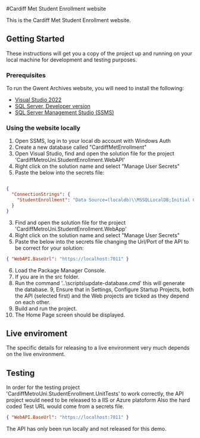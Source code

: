 #Cardiff Met Student Enrollment website

This is the Cardiff Met Student Enrollment website.

## Getting Started

These instructions will get you a copy of the project up and running on your local machine for development and testing purposes. 

### Prerequisites

To run the Gwent Archives website, you will need to install the following: 

- [Visual Studio 2022](https://visualstudio.microsoft.com/)
- [SQL Server, Developer version](https://www.microsoft.com/en-us/sql-server/sql-server-downloads)
- [SQL Server Management Studio (SSMS)](https://docs.microsoft.com/en-us/sql/ssms/download-sql-server-management-studio-ssms?view=sql-server-ver15)


### Using the website locally
1. Open SSMS, log in to your local db account with Windows Auth
2. Create a new database called "CardiffMetEnrollment"
3. Open Visual Studio, find and open the solution file for the project 'CardiffMetroUni.StudentEnrollment.WebAPI'
4. Right click on the solution name and select "Manage User Secrets"
5. Paste the below into the secrets file:
```Json

{
  "ConnectionStrings": {
    "StudentEnrollment": "Data Source=(localdb)\\MSSQLLocalDB;Initial Catalog=CardiffMetroUni.StudentEnrollment;Integrated Security=True;"
  }
}
```

3. Find and open the solution file for the project 'CardiffMetroUni.StudentEnrollment.WebApp'
4. Right click on the solution name and select "Manage User Secrets"
5. Paste the below into the secrets file changing the Url/Port of the API to be correct for your solution:
```Json
{ "WebAPI.BaseUrl": "https://localhost:7011" }
```
6. Load the Package Manager Console.
7. If you are in the src folder.
8. Run the command '..\scripts\update-database.cmd' this will generate the database.
9, Ensure that in Settings, Configure Startup Projects, both the API (selected first) and the Web projects are ticked as they depend on each other.
6. Build and run the project.
7. The Home Page screen should be displayed.


## Live enviroment 

The specific details for releasing to a live environment very much depends on the live environment.

## Testing


In order for the testing project 'CardiffMetroUni.StudentEnrollment.UnitTests' to work correctly, the API project would need to be released to a IIS or Azure platoform
Also the hard coded Test URL would come from a secrets file.

```Json
{ "WebAPI.BaseUrl": "https://localhost:7011" }
```

The API has only been run locally and not released for this demo.
